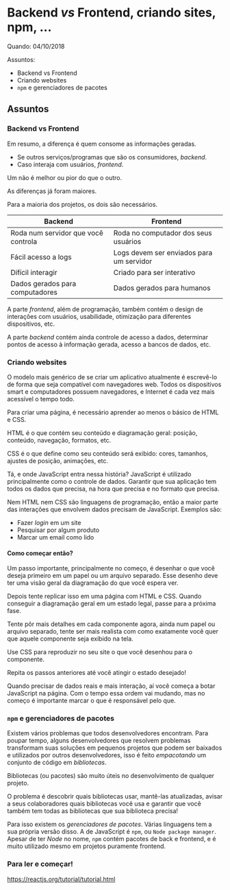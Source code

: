 # Backend _vs_ Frontend, criando sites, npm, ...

Quando: 04/10/2018

Assuntos:

- Backend vs Frontend
- Criando websites
- `npm` e gerenciadores de pacotes

## Assuntos

### Backend vs Frontend

Em resumo, a diferença é quem consome as informações geradas.

- Se outros serviços/programas que são os consumidores, _backend_.
- Caso interaja com usuários, _frontend_.

Um não é melhor ou pior do que o outro.

As diferenças já foram maiores.

Para a maioria dos projetos, os dois são necessários.

| Backend       | Frontend    |
| ------------- |-------------|
| Roda num servidor que você controla      | Roda no computador dos seus usuários |
| Fácil acesso a logs             | Logs devem ser enviados para um servidor |
| Difícil interagir               | Criado para ser interativo               |
| Dados gerados para computadores | Dados gerados para humanos               |

A parte _frontend_, além de programação, também contém o design de interações
com usuários, usabilidade, otimização para diferentes dispositivos, etc.

A parte _backend_ contém ainda controle de acesso a dados, determinar pontos de
acesso à informação gerada, acesso a bancos de dados, etc.


### Criando websites

O modelo mais genérico de se criar um aplicativo atualmente é escrevê-lo de
forma que seja compatível com navegadores web. Todos os dispositivos smart e
computadores possuem navegadores, e Internet é cada vez mais acessível o tempo
todo.

Para criar uma página, é necessário aprender ao menos o básico de HTML e CSS.

HTML é o que contém seu conteúdo e diagramação geral: posição, conteúdo,
navegação, formatos, etc.

CSS é o que define como seu conteúdo será exibido: cores, tamanhos, ajustes de
posição, animações, etc.

Tá, e onde JavaScript entra nessa história? JavaScript é utilizado
principalmente como o controle de dados. Garantir que sua aplicação tem todos os
dados que precisa, na hora que precisa e no formato que precisa.

Nem HTML nem CSS são linguagens de programação, então a maior parte das
interações que envolvem dados precisam de JavaScript. Exemplos são:

- Fazer _login_ em um site
- Pesquisar por algum produto
- Marcar um email como lido

#### Como começar então?

Um passo importante, principalmente no começo, é desenhar o que você deseja
primeiro em um papel ou um arquivo separado. Esse desenho deve ter uma visão
geral da diagramação do que você espera ver.

Depois tente replicar isso em uma página com HTML e CSS. Quando conseguir a
diagramação geral em um estado legal, passe para a próxima fase.

Tente pôr mais detalhes em cada componente agora, ainda num papel ou arquivo
separado, tente ser mais realista com como exatamente você quer que aquele
componente seja exibido na tela.

Use CSS para reproduzir no seu site o que você desenhou para o componente.

Repita os passos anteriores até você atingir o estado desejado!

Quando precisar de dados reais e mais interação, aí você começa a botar
JavaScript na página. Com o tempo essa ordem vai mudando, mas no começo é
importante marcar o que é responsável pelo que.


### `npm` e gerenciadores de pacotes

Existem vários problemas que todos desenvolvedores encontram. Para poupar tempo,
alguns desenvolvedores que resolvem problemas transformam suas soluções em
pequenos projetos que podem ser baixados e utilizados por outros
desenvolvedores, isso é feito _empacotando_ um conjunto de código em
_bibliotecas_.

Bibliotecas (ou pacotes) são muito úteis no desenvolvimento de qualquer projeto.

O problema é descobrir quais bibliotecas usar, mantê-las atualizadas, avisar a
seus colaboradores quais bibliotecas você usa e garantir que você também tem
todas as bibliotecas que sua biblioteca precisa!

Para isso existem os _gerenciadores de pacotes_. Várias linguagens tem a sua
própria versão disso. A de JavaScript é `npm`, ou `Node package manager`.
Apesar de ter *Node* no nome, `npm` contém pacotes de back e frontend, e é muito
utilizado mesmo em projetos puramente frontend.

### Para ler e começar!

https://reactjs.org/tutorial/tutorial.html
